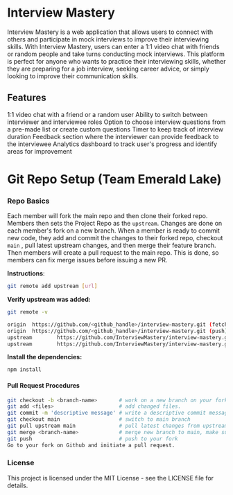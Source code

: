 # Interview Mastery
Interview Mastery is a web application that allows users to connect with others and participate in mock interviews to improve their interviewing skills. With Interview Mastery, users can enter a 1:1 video chat with friends or random people and take turns conducting mock interviews. This platform is perfect for anyone who wants to practice their interviewing skills, whether they are preparing for a job interview, seeking career advice, or simply looking to improve their communication skills.

## Features
1:1 video chat with a friend or a random user
Ability to switch between interviewer and interviewee roles
Option to choose interview questions from a pre-made list or create custom questions
Timer to keep track of interview duration
Feedback section where the interviewer can provide feedback to the interviewee
Analytics dashboard to track user's progress and identify areas for improvement

# Git Repo Setup (Team Emerald Lake)

### Repo Basics
Each member will fork the main repo and then clone their forked repo. Members then sets the Project Repo as the ```upstream```. Changes are done on each member's fork on a new branch. When a member is ready to commit new code, they add and commit the changes to their forked repo, checkout ```main``` , pull latest upstream changes, and then merge their feature branch. Then members will create a pull request to the main repo. This is done, so members can fix merge issues before issuing a new PR.

__Instructions__:

```bash
git remote add upstream [url]
```

**Verify upstream was added:**

```bash
git remote -v

origin  https://github.com/<github_handle>/interview-mastery.git (fetch)
origin  https://github.com/<github_handle>/interview-mastery.git (push)
upstream        https://github.com/InterviewMastery/interview-mastery.git (fetch)
upstream        https://github.com/InterviewMastery/interview-mastery.git (push)
```

**Install the dependencies:**

```bash
npm install
```

#### Pull Request Procedures

```bash
git checkout -b <branch-name>       # work on a new branch on your fork.
git add <files>                     # add changed files.
git commit -m 'descriptive message' # write a descriptive commit message.
git checkout main                   # switch to main branch
git pull upstream main              # pull latest changes from upstream before committing.
git merge <branch-name>             # merge new branch to main, make sure to resolve any merge conflicts before pushing.
git push                            # push to your fork
Go to your fork on Github and initiate a pull request.
```


### License
This project is licensed under the MIT License - see the LICENSE file for details.



